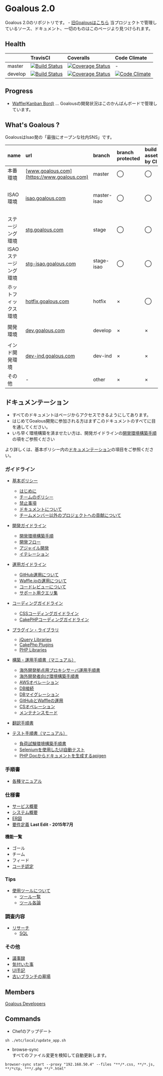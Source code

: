# Goalous 2.0
Goalous 2.0のリポジトリです。  - [旧Goalousはこちら](https://github.com/IsaoCorp/goalous)
当プロジェクトで管理しているソース、ドキュメント、一切のものはこのページより見つけられます。

## Health

|  | TravisCI | Coveralls | Code Climate |  
|:---|:---|:---|:---|
| master | [![Build Status](https://travis-ci.com/IsaoCorp/goalous.svg?token=33yEbgmrzpwqFzcbu6xi&branch=master)](https://travis-ci.com/IsaoCorp/goalous) | [![Coverage Status](https://coveralls.io/repos/IsaoCorp/goalous/badge.svg?branch=master&service=github&t=p8yPfl)](https://coveralls.io/github/IsaoCorp/goalous?branch=master) | - |
| develop | [![Build Status](https://travis-ci.com/IsaoCorp/goalous.svg?token=33yEbgmrzpwqFzcbu6xi&branch=develop)](https://travis-ci.com/IsaoCorp/goalous) | [![Coverage Status](https://coveralls.io/repos/IsaoCorp/goalous/badge.svg?branch=develop&service=github&t=p8yPfl)](https://coveralls.io/github/IsaoCorp/goalous?branch=develop) | [![Code Climate](https://codeclimate.com/repos/53b685e0695680777500d34f/badges/cf08317ef617dba84379/gpa.svg)](https://codeclimate.com/repos/53b685e0695680777500d34f/feed) |

## Progress
- [Waffle(Kanban Bord)](https://waffle.io/isaocorp/goalous) ... Goalousの開発状況はこのかんばんボードで管理しています。

## What's Goalous ?
GoalousはIsao発の「最強にオープンな社内SNS」です。

| name | url | branch | branch protected | build assets by CI | auto deploy | test by CI | Basic auth |
|:---|:---|:---|:---|:---|:---|:---|:---|
| 本番環境 | [www.goalous.com](https://www.goalous.com) | master | ◯ | ◯ | × | ◯ | - |
| ISAO環境 | [isao.goalous.com](https://isao.goalous.com) | master-isao | ◯ | ◯| × | ◯ | id: isao, pass: Vh6RncG8 (only user registration)|
| ステージング環境 | [stg.goalous.com](https://stg.goalous.com) | stage | ◯ | ◯ | ◯ | ◯ | id: stg, pass: c2WgdYaL |
| ISAOステージング環境 | [stg-isao.goalous.com](https://stg-isao.goalous.com) | stage-isao | ◯ | ◯ | ◯ | ◯ | id: stg-isao, pass: X2hkcfqD |
| ホットフィックス環境 | [hotfix.goalous.com](https://hotfix.goalous.com) | hotfix | × | ◯ | ◯ | ◯ | id: hotfix, pass: yD69KAEt |
| 開発環境 | [dev.goalous.com](https://dev.goalous.com) | develop | × | × | ◯ | ◯ | id: dev, pass: a5PxhqtL |
| インド開発環境 | [dev-ind.goalous.com](https://dev-ind.goalous.com) | dev-ind | × | × | ◯ | ◯ | id: dev-ind, pass: W4hViXcb |
| その他 | - | other | × | × | - | ◯ | - |

## ドキュメンテーション
- すべてのドキュメントはページからアクセスできるようにしてあります。
- はじめてGoalous開発に参加される方はまずこのドキュメントのすべてに目を通してください。
- いち早く環境構築を済ませたい方は、開発ガイドラインの[開発環境構築手順](docs/guidelines/development.md#setup_stack)の項をご参照ください

より詳しくは、基本ポリシー内の[ドキュメンテーション](docs/guidelines/general.md#documentation)の項目をご参照ください。

### ガイドライン

- [基本ポリシー](docs/guidelines/general.md)
  - [はじめに](docs/guidelines/general.md#intro)
  - [チームのポリシー](docs/guidelines/general.md#team-policiy)
  - [禁止事項](docs/guidelines/general.md#forbidden)
  - [ドキュメントについて](docs/guidelines/general.md#documentation)
  - [チームメンバー以外のプロジェクトへの貢献について](docs/guidelines/general.md#contributing)

- [開発ガイドライン](docs/guidelines/development.md)
  - [開発環境構築手順](docs/guidelines/development.md#setup_stack)
  - [開発フロー](docs/guidelines/development.md#development_flow)
  - [アジャイル開発](docs/guidelines/development.md#agile)
  - [イテレーション](docs/guidelines/development.md#iteration)

- [運用ガイドライン](docs/guidelines/operations.md)
  - [GitHub運用について](docs/guidelines/operations.md#github)
  - [Waffle.ioの運用について](docs/guidelines/operations.md#waffleio)
  - [コードレビューについて](docs/guidelines/operations.md#review)
  - [サポート用クエリ集](docs/guidelines/operations.md#operation_queries)

- [コーディングガイドライン](docs/guidelines/coding.md)
  - [CSSコーディングガイドライン](docs/guidelines/coding.md#css)
  - [CakePHPコーディングガイドライン](docs/guidelines/coding.md#cakephp)

- [プラグイン・ライブラリ](docs/guidelines/plugins_libraries.md)
  - [jQuery Libraries](docs/guidelines/plugins_libraries.md#jquery-libs)
  - [CakePhp Plugins](docs/guidelines/plugins_libraries.md#cakephp-plugins)
  - [PHP Libraries](docs/guidelines/plugins_libraries.md#php-plugins)

- [構築・運用手順書（マニュアル）](docs/guidelines/manuals.md)
  - [海外開発拠点用プロキシサーバ運用手順書](docs/guidelines/manuals.md#env4foreigner)
  - [海外開発者向け環境構築手順書](docs/guidelines/manuals.md#proxy4foreigner)
  - [AWSオペレーション](docs/guidelines/manuals.md#aws-operation)
  - [DB接続](docs/guidelines/manuals.md#db-connection)
  - [DBマイグレーション](docs/guidelines/manuals.md#db-migration)
  - [GitHubとWaffleの運用](docs/guidelines/manuals.md#github-waffle)
  - [CSオペレーション](docs/guidelines/manuals.md#cs-operation)
  - [メンテナンスモード](docs/guidelines/manuals.md#maintenance-mode)

- [翻訳手順書](docs/guidelines/translation.md)

- [テスト手順書（マニュアル）](docs/guidelines/manuals-test.md)
  - [負荷試験環境構築手順書](docs/guidelines/manuals-test.md#stress-test#stress)
  - [Seleniumを使用したUI自動テスト](docs/guidelines/manuals-test.md#selenium)
  - [PHP Docからドキュメントを生成するapigen](docs/guidelines/manuals-test.md#api-gen)

### 手順書
- [各種マニュアル](docs/manuals.md)

### 仕様書
- [サービス概要](docs/design_specifications/GoalousOverview.md)
- [システム概要](docs/design_specifications/SystemOverview.md)
- [ER図](docs/design_specifications/ERD.md)
- [要件定義](http://bit.ly/1TnQZfX) **Last Edit - 2015年7月**

#### 機能一覧
- ゴール
- チーム
- フィード
- [コーチ認定](docs/design_specifications/features/CoachApproval.md)

### Tips

- [使用ツールについて](docs/guidelines/tools.md)
  - [ツール一覧](docs/guidelines/tools.md#tool-list)
  - [ツール各論](docs/guidelines/tools.md#tool-details)

### 調査内容

- [リサーチ](docs/guidelines/research.md)
  - [SQL](docs/guidelines/research.md#sql)

### その他
- [議事録](docs/others/Minutes.md)
- [気付いた事](docs/others/Suggestions.md)
- [UI手記](docs/others/MemoForUI.md)
- [古いブランチの墓場](docs/others/BornyardOfOldBranch.md)

## Members
[Goalous Developers](https://github.com/orgs/IsaoCorp/teams/goalous_developers)

## Commands

- Chefのアップデート

```
sh ./etc/local/update_app.sh
```

- browse-sync  
すべてのファイル変更を検知して自動更新します。

```
browser-sync start --proxy "192.168.50.4" --files "**/*.css, **/*.js, **/*ctp, ***/.php **/*.html"
```

